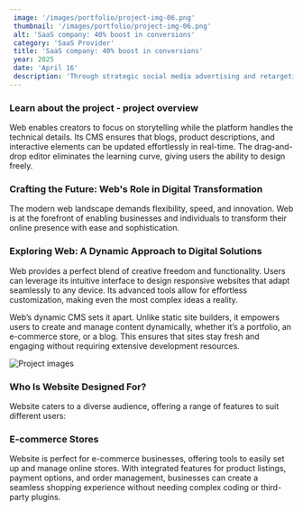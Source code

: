 ```yaml
---
 image: '/images/portfolio/project-img-06.png'
 thumbnail: '/images/portfolio/project-img-06.png'
 alt: 'SaaS company: 40% boost in conversions'
 category: 'SaaS Provider'
 title: 'SaaS company: 40% boost in conversions'
 year: 2025
 date: 'April 16'
 description: 'Through strategic social media advertising and retargeting campaigns, we helped this B2B SaaS platform dramatically increase their trial-to-paid conversion rate.'
---
```


### Learn about the project - project overview

Web enables creators to focus on storytelling while the platform handles the technical details. Its CMS ensures that blogs, product descriptions, and interactive elements can be updated effortlessly in real-time. The drag-and-drop editor eliminates the learning curve, giving users the ability to design freely.

### Crafting the Future: Web's Role in Digital Transformation

The modern web landscape demands flexibility, speed, and innovation. Web is at the forefront of enabling businesses and individuals to transform their online presence with ease and sophistication.

### Exploring Web: A Dynamic Approach to Digital Solutions

Web provides a perfect blend of creative freedom and functionality. Users can leverage its intuitive interface to design responsive websites that adapt seamlessly to any device. Its advanced tools allow for effortless customization, making even the most complex ideas a reality.

Web’s dynamic CMS sets it apart. Unlike static site builders, it empowers users to create and manage content dynamically, whether it’s a portfolio, an e-commerce store, or a blog. This ensures that sites stay fresh and engaging without requiring extensive development resources.

![Project images](/images/project-details/project-details-2-banner.png)

### Who Is Website Designed For?

Website caters to a diverse audience, offering a range of features to suit different users:

### E-commerce Stores

Website is perfect for e-commerce businesses, offering tools to easily set up and manage online stores. With integrated features for product listings, payment options, and order management, businesses can create a seamless shopping experience without needing complex coding or third-party plugins.
